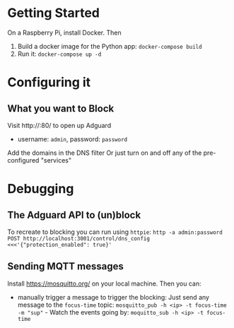 # Getting Started

On a Raspberry Pi, install Docker. Then

1. Build a docker image for the Python app: `docker-compose build`
2. Run it: `docker-compose up -d`

# Configuring it

## What you want to Block

Visit http://<IP>:80/ to open up Adguard
- username: `admin`, password: `password`

Add the domains in the DNS filter
Or just turn on and off any of the pre-configured "services"
 

# Debugging

## The Adguard API to (un)block
To recreate to blocking you can run using `httpie`: `http -a admin:password POST http://localhost:3001/control/dns_config <<<'{"protection_enabled": true}'`

## Sending MQTT messages

Install https://mosquitto.org/ on your local machine. Then you can:
                                                                                                                              
- manually trigger a message to trigger the blocking: Just send any message to the `focus-time` topic:
`mosquitto_pub -h <ip> -t focus-time -m "sup"`
                                                                                                                              - Watch the events going by: `moquitto_sub -h <ip> -t focus-time`
                                                                                                                              
